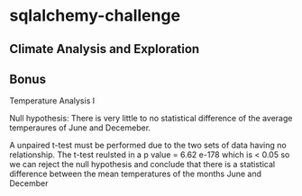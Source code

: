 # sqlalchemy-challenge

## Climate Analysis and Exploration





## Bonus
Temperature Analysis I

Null hypothesis: There is very little to no statistical difference of the average temperaures of June and Decemeber. 

A unpaired t-test must be performed due to the two sets of data having no relationship. The t-test reulsted in  a p value = 6.62 e-178 which is < 0.05 so we can reject the null hypothesis and conclude that there is a statistical difference between the mean temperatures of the months June and December
